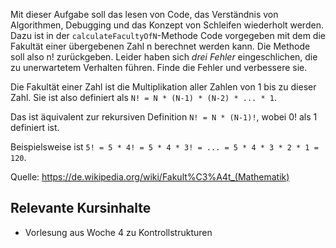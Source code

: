 Mit dieser Aufgabe soll das lesen von Code, das Verständnis von Algorithmen, Debugging und das Konzept von Schleifen wiederholt werden. Dazu ist in der `calculateFacultyOfN`-Methode Code vorgegeben mit dem die Fakultät einer übergebenen Zahl n berechnet werden kann. Die Methode soll also n! zurückgeben. Leider haben sich *drei Fehler* eingeschlichen, die zu unerwartetem Verhalten führen. Finde die Fehler und verbessere sie.

Die Fakultät einer Zahl ist die Multiplikation aller Zahlen von 1 bis zu dieser Zahl. Sie ist also definiert als `N! = N * (N-1) * (N-2) * ... * 1`.

Das ist äquivalent zur rekursiven Definition `N! = N * (N-1)!`, wobei 0! als 1 definiert ist.

Beispielsweise ist `5! = 5 * 4! = 5 * 4 * 3! = ... = 5 * 4 * 3 * 2 * 1 = 120`.

Quelle: https://de.wikipedia.org/wiki/Fakult%C3%A4t_(Mathematik)

## Relevante Kursinhalte
- Vorlesung aus Woche 4 zu Kontrollstrukturen
